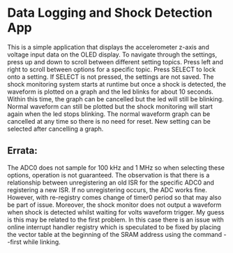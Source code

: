 <h1> Data Logging and Shock Detection App </h1> 
This is a simple application that displays the accelerometer z-axis and voltage input data on the OLED display. To navigate through the settings, press up and down to scroll between different setting topics. Press left and right to scroll between options for a specific topic. Press SELECT to lock onto a setting. If SELECT is not pressed, the settings are not saved.
The shock monitoring system starts at runtime but once a shock is detected, the waveform is plotted on a graph and the led blinks for about 10 seconds. Within this time, the graph can be cancelled but the led will still be blinking. Normal waveform can still be plotted but the shock monitoring will start again when the led stops blinking.
The normal waveform graph can be cancelled at any time so there is no need for reset. New setting can be selected after cancelling a graph.
<br>
<h2>Errata:</h2>
The ADC0 does not sample for 100 kHz and 1 MHz so when selecting these options, operation is not guaranteed. The observation is that there is a relationship between unregistering an old ISR for the specific ADC0 and registering a new ISR. If no unregistering occurs, the ADC works fine. However, with re-registry comes change of timer0 period so that may also be part of issue.
Moreover, the shock monitor does not output a waveform when shock is detected whilst waiting for volts waveform trigger. My guess is this may be related to the first problem. In this case there is an issue with online interrupt handler registry which is speculated to be fixed by placing the vector table at the beginning of the SRAM address using the command --first while linking.
